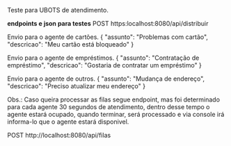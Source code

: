 Teste para UBOTS de atendimento.

**endpoints e json para testes**
POST https:localhost:8080/api/distribuir 

Envio para o agente de cartões.
{
    "assunto": "Problemas com cartão",
    "descricao": "Meu cartão está bloqueado"
}

Envio para o agente de empréstimos.
{
    "assunto": "Contratação de empréstimo",
    "descricao": "Gostaria de contratar um empréstimo"
}

Envio para o agente de outros.
{
    "assunto": "Mudança de endereço",
    "descricao": "Preciso atualizar meu endereço"
}

Obs.: Caso queira processar as filas segue endpoint, mas foi determinado para cada agente 30 segundos de atendimento, dentro desse tempo o agente estará ocupado,
quando terminar, será processado e via console irá informa-lo que o agente estará disponivel.

POST http://localhost:8080/api/filas

